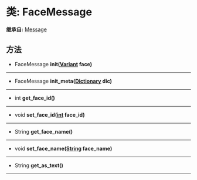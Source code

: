 # 类: FaceMessage  
  
**继承自:** [Message](https://docs.godotengine.org/en/latest/classes/class_message.html)  
  
## 方法 
  
- FaceMessage **init([Variant](https://docs.godotengine.org/en/latest/classes/class_variant.html) face)**  
  
---  
  
- FaceMessage **init_meta([Dictionary](https://docs.godotengine.org/en/latest/classes/class_dictionary.html) dic)**  
  
---  
  
- int **get_face_id()**  
  
---  
  
- void **set_face_id([int](https://docs.godotengine.org/en/latest/classes/class_int.html) face_id)**  
  
---  
  
- String **get_face_name()**  
  
---  
  
- void **set_face_name([String](https://docs.godotengine.org/en/latest/classes/class_string.html) face_name)**  
  
---  
  
- String **get_as_text()**  
  
---  
  

